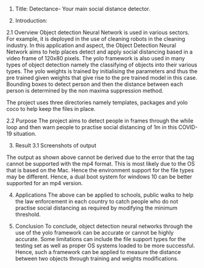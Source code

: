 1. Title: Detectance- Your main social distance detector.

2. Introduction:

2.1 Overview
Object detection Neural Network is used in various sectors. For example, it is 		deployed in the use of cleaning robots in the cleaning industry. In this application 		and aspect, the Object Detection Neural Network aims to help places detect and 		apply social distancing based in a video frame of 120x80 pixels. The yolo 			framework is also used in many types of object detection namely the classifying 		of objects into their various types. The yolo weights is trained by initialising the 		parameters and thus the pre trained given weights that give rise to the pre trained 		model in this case. Bounding boxes to detect person and then the distance between each person is determined by the non maxima suppression method.

The project uses three directories namely templates, packages and yolo coco to 		help keep the files in place.


2.2 Purpose
The project aims to detect people in frames through the while loop and then warn 	people to practise social distancing of 1m in this COVID-19 situation.

3. Result 
	3.1 Screenshots of output
	

The output as shown above cannot be derived due to the error that the tag cannot be supported with the mp4 format. This is most likely due to the OS that is based on the Mac. Hence the environment support for the file types may be different. Hence, a dual boot system for windows 10 can be better supported for an mp4 version.

4. Applications
The above can be applied to schools, public walks to help the law enforcement in each country to catch people who do not practise social distancing as required by modifying the minimum threshold.

5. Conclusion
To conclude, object detection neural networks through the use of the yolo framework can be accurate or cannot be highly accurate. Some limitations can include the file support types for the testing set as well as proper OS systems loaded to be more successful. Hence, such a framework can be applied to measure the distance between two objects through training and weights modifications.
